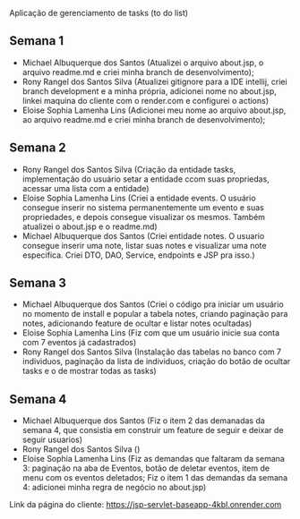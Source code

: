 
Aplicação de gerenciamento de tasks (to do list)



## Semana 1

- Michael Albuquerque dos Santos (Atualizei o arquivo about.jsp, o arquivo readme.md e criei minha branch de desenvolvimento);
- Rony Rangel dos Santos Silva (Atualizei gitignore para a IDE intellij, criei branch development e a minha própria, adicionei nome no about.jsp, linkei maquina do cliente com o render.com e configurei o actions)
- Eloise Sophia Lamenha Lins (Adicionei meu nome ao arquivo about.jsp, ao arquivo readme.md e criei minha branch de desenvolvimento);

## Semana 2
- Rony Rangel dos Santos Silva (Criação da entidade tasks, implementação do usuário setar a entidade ccom suas propriedas, acessar uma lista com a entidade)
- Eloise Sophia Lamenha Lins (Criei a entidade events. O usuário consegue inserir no sistema permanentemente um evento e suas propriedades, e depois consegue visualizar os mesmos. Também atualizei o about.jsp e o readme.md)
- Michael Albuquerque dos Santos (Criei entidade notes. O usuario consegue inserir uma note, listar suas notes e visualizar uma note especifica. Criei DTO, DAO, Service, endpoints e JSP pra isso.)

## Semana 3
- Michael Albuquerque dos Santos (Criei o código pra iniciar um usuário no momento de install e popular a tabela notes, criando paginação para notes, adicionando feature de ocultar e listar notes ocultadas)
- Eloise Sophia Lamenha Lins (Fiz com que um usuário inicie sua conta com 7 eventos já cadastrados)
- Rony Rangel dos Santos Silva (Instalação das tabelas no banco com 7 individuos, paginação da lista de individuos, criação do botão de ocultar tasks e o de mostrar todas as tasks)

## Semana 4
- Michael Albuquerque dos Santos (Fiz o item 2 das demanadas da semana 4, que consistia em construir um feature de seguir e deixar de seguir usuarios)
- Rony Rangel dos Santos Silva ()
- Eloise Sophia Lamenha Lins (Fiz as demandas que faltaram da semana 3: paginação na aba de Eventos, botão de deletar eventos, item de menu com os eventos deletados; Fiz o item 1 das demandas da semana 4: adicionei minha regra de negócio no about.jsp)

Link da página do cliente: https://jsp-servlet-baseapp-4kbl.onrender.com
